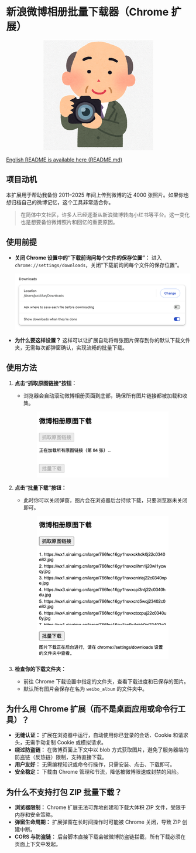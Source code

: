 # 新浪微博相册批量下载器（Chrome 扩展）

<p align="center">
  <img src="icon300.png" alt="Sina Weibo Album Downloader Icon">
</p>

[English README is available here (README.md)](./README.md)

## 项目动机

本扩展用于帮助我备份 2011–2025 年间上传到微博的近 4000 张照片。如果你也想归档自己的微博记忆，这个工具非常适合你。

> 在简体中文社区，许多人已经逐渐从新浪微博转向小红书等平台。这一变化也是想要备份微博照片和回忆的重要原因。

## 使用前提

- **关闭 Chrome 设置中的“下载前询问每个文件的保存位置”：**
  进入 `chrome://settings/downloads`，关闭“下载前询问每个文件的保存位置”。

    <p align="center">
     <img src="downloads_settings.png" alt="Downloads Settings" width="500" />
   </p>

- **为什么要这样设置？**
  这样可以让扩展自动将每张图片保存到你的默认下载文件夹，无需每次都弹窗确认，实现流畅的批量下载。

## 使用方法

1. **点击“抓取原图链接”按钮：**
   - 浏览器会自动滚动微博相册页面到底部，确保所有图片链接都被加载和收集。

   <p align="center">
     <img src="fetch_original_image_links.png" alt="Batch Fetch Original Image Links" />
   </p>

2. **点击“批量下载”按钮：**
   - 此时你可以关闭弹窗，图片会在浏览器后台持续下载，只要浏览器未关闭即可。

   <p align="center">
     <img src="batch_download.png" alt="Batch Download" />
   </p>

3. **检查你的下载文件夹：**
   - 前往 Chrome 下载设置中指定的文件夹，查看下载进度和已保存的图片。
   - 默认所有图片会保存在名为 `weibo_album` 的文件夹中。

## 为什么用 Chrome 扩展（而不是桌面应用或命令行工具）？

- **无缝认证：** 扩展在浏览器中运行，自动使用你已登录的会话、Cookie 和请求头，无需手动复制 Cookie 或模拟请求。
- **绕过防盗链：** 在微博页面上下文中以 blob 方式获取图片，避免了服务器端的防盗链（反热链）限制，支持直接下载。
- **用户友好：** 无需编程知识或命令行操作，只需安装、点击、下载即可。
- **安全稳定：** 下载由 Chrome 管理和节流，降低被微博限速或封禁的风险。

## 为什么不支持打包 ZIP 批量下载？

- **浏览器限制：** Chrome 扩展无法可靠地创建和下载大体积 ZIP 文件，受限于内存和安全策略。
- **弹窗生命周期：** 扩展弹窗在长时间操作时可能被 Chrome 关闭，导致 ZIP 创建中断。
- **CORS 与防盗链：** 后台脚本直接下载会被微博防盗链拦截，所有下载必须在页面上下文中发起。 